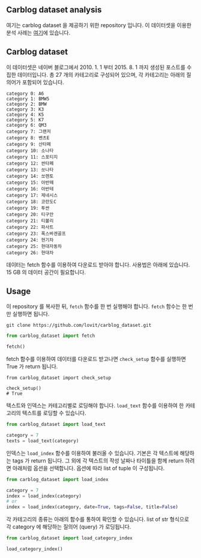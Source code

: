 ## Carblog dataset analysis

여기는 carblog dataset 을 제공하기 위한 repository 입니다. 이 데이터셋을 이용한 분석 사례는 [여기](https://github.com/lovit/carblog_analysis)에 있습니다.

## Carblog dataset

이 데이터셋은 네이버 블로그에서 2010. 1. 1 부터 2015. 8. 1 까지 생성된 포스트를 수집한 데이터입니다. 총 27 개의 카테고리로 구성되어 있으며, 각 카테고리는 아래의 질의어가 포함되어 있습니다.

```
category 0: A6
category 1: BMW5
category 2: BMW
category 3: K3
category 4: K5
category 5: K7
category 6: QM3
category 7: 그랜저
category 8: 벤츠E
category 9: 산타페
category 10: 소나타
category 11: 스포티지
category 12: 싼타페
category 13: 쏘나타
category 14: 쏘렌토
category 15: 아반떼
category 16: 아반테
category 17: 제네시스
category 18: 코란도C
category 19: 투싼
category 20: 티구안
category 21: 티볼리
category 22: 파사트
category 23: 폭스바겐골프
category 24: 현기차
category 25: 현대자동차
category 26: 현대차
```

데이터는 fetch 함수를 이용하여 다운로드 받아야 합니다. 사용법은 아래에 있습니다. 15 GB 의 데이터 공간이 필요합니다.

## Usage

이 repository 를 복사한 뒤, `fetch` 함수를 한 번 실행해야 합니다. `fetch` 함수는 한 번만 실행하면 됩니다.

```
git clone https://github.com/lovit/carblog_dataset.git
```

```python
from carblog_dataset import fetch

fetch()
```

fetch 함수를 이용하여 데이터를 다운로드 받고나면 `check_setup` 함수를 실행하면 True 가 return 됩니다.

```
from carblog_dataset import check_setup

check_setup()
# True
```

텍스트와 인덱스는 카테고리별로 로딩해야 합니다. `load_text` 함수를 이용하여 한 카테고리의 텍스트를 로딩할 수 있습니다.

```python
from carblog_dataset import load_text

category = 7
texts = load_text(category)
```

인덱스는 `load_index` 함수를 이용하여 불러올 수 있습니다. 기본은 각 텍스트에 해당하는 tags 가 return 됩니다. 그 외에 각 텍스트의 작성 날짜나 타이틀을 함께 return 하려면 아래처럼 옵션을 선택합니다. 옵션에 따라 list of tuple 이 구성됩니다.

```python
from carblog_dataset import load_index

category = 7
index = load_index(category)
# or
index = load_index(category, date=True, tags=False, title=False)
```

각 카테고리의 종류는 아래의 함수를 통하여 확인할 수 있습니다. list of str 형식으로 각 category 에 해당하는 질의어 (query) 가 로딩됩니다.

```python
from carblog_dataset import load_category_index

load_category_index()
```
